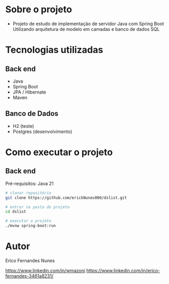 
# Sobre o projeto
- Projeto de estudo de implementação de servidor Java com Spring Boot Utilizando arquitetura de modelo em camadas e banco de dados SQL

# Tecnologias utilizadas
## Back end
- Java
- Spring Boot
- JPA / Hibernate
- Maven

## Banco de Dados
- H2 (teste)
- Postgres (desenvolvimento)

# Como executar o projeto

## Back end
Pré-requisitos: Java 21

```bash
# clonar repositório
git clone https://github.com/erickNunes000/dslist.git

# entrar na pasta do projeto 
cd dslist

# executar o projeto
./mvnw spring-boot:run
```

# Autor

Erico Fernandes Nunes

https://www.linkedin.com/in/wmazoni
https://www.linkedin.com/in/erico-fernandes-3461a8231/
